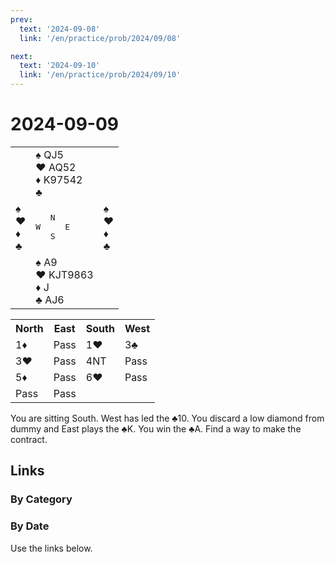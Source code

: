 ```yaml
---
prev:
  text: '2024-09-08'
  link: '/en/practice/prob/2024/09/08'

next:
  text: '2024-09-10'
  link: '/en/practice/prob/2024/09/10'
---
```


# 2024-09-09

<table class="deal">
	<tr>
		<td></td>
		<td>♠ QJ5<br>♥ AQ52<br>♦ K97542<br>♣ </td>
		<td></td>
	</tr>
	<tr>
		<td>♠ <br>♥ <br>♦ <br>♣ </td>
		<td><pre>   N<br>W     E<br>   S</pre></td>
		<td>♠ <br>♥ <br>♦ <br>♣ </td>
	</tr>
	<tr>
		<td></td>
		<td>♠ A9<br>♥ KJT9863<br>♦ J<br>♣ AJ6</td>
		<td></td>
	</tr>
</table>

<table class="auction">
	<tr>
		<th>North</th>
		<th>East</th>
		<th>South</th>
		<th>West</th>
	</tr>
	<tr>
		<td>1♦</td>
		<td>Pass</td>
		<td>1♥</td>
		<td>3♣</td>
	</tr>
	<tr>
		<td>3♥</td>
		<td>Pass</td>
		<td>4NT</td>
		<td>Pass</td>
	</tr>
	<tr>
		<td>5♦</td>
		<td>Pass</td>
		<td>6♥</td>
		<td>Pass</td>
	</tr>
	<tr>
		<td>Pass</td>
		<td>Pass</td>
		<td></td>
		<td></td>
	</tr>
</table>

You are sitting South. West has led the ♣10. You discard a low diamond from dummy and East plays the ♣K. You win the ♣A. Find a way to make the contract. 

## Links

[<Badge type="tip" text="Check Solution"/>](/en/learning/prob/2024/09/09)

### By Category

[<Badge type="tip" text="<--"/>](/en/practice/prob/2024/09/07)
[<Badge type="tip" text="Calendar"/>](/en/practice/calendar/2024/09)
[<Badge type="tip" text="-->"/>](/en/practice/prob/2024/09/12)

### By Date

Use the links below.